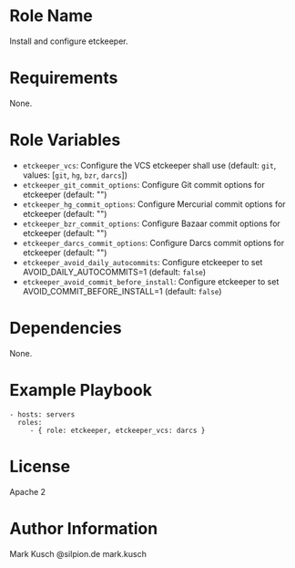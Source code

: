 # Role Name

Install and configure etckeeper.


# Requirements

None.


# Role Variables

* ``etckeeper_vcs``: Configure the VCS etckeeper shall use (default: ``git``, values: [``git``, ``hg``, ``bzr``, ``darcs``])
* ``etckeeper_git_commit_options``: Configure Git commit options for etckeeper (default: "")
* ``etckeeper_hg_commit_options``: Configure Mercurial commit options for etckeeper (default: "")
* ``etckeeper_bzr_commit_options``: Configure Bazaar commit options for etckeeper (default: "")
* ``etckeeper_darcs_commit_options``: Configure Darcs commit options for etckeeper (default: "")
* ``etckeeper_avoid_daily_autocommits``: Configure etckeeper to set AVOID_DAILY_AUTOCOMMITS=1 (default: ``false``)
* ``etckeeper_avoid_commit_before_install``: Configure etckeeper to set AVOID_COMMIT_BEFORE_INSTALL=1 (default: ``false``)


# Dependencies

None.


# Example Playbook

    - hosts: servers
      roles:
         - { role: etckeeper, etckeeper_vcs: darcs }


# License

Apache 2


# Author Information

Mark Kusch @silpion.de mark.kusch


<!-- vim: set ts=4 sw=4 et nofen: -->
